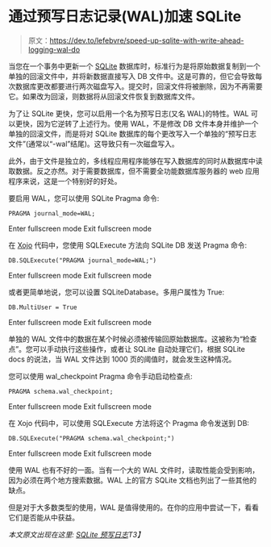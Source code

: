 # 通过预写日志记录(WAL)加速 SQLite

> 原文：<https://dev.to/lefebvre/speed-up-sqlite-with-write-ahead-logging-wal-do>

当您在一个事务中更新一个 [SQLite](https://www.sqlite.org) 数据库时，标准行为是将原始数据复制到一个单独的回滚文件中，并将新数据直接写入 DB 文件中。这是可靠的，但它会导致每次数据库更改都要进行两次磁盘写入。提交时，回滚文件将被删除，因为不再需要它。如果改为回滚，则数据将从回滚文件恢复到数据库文件。

为了让 SQLite 更快，您可以启用一个名为预写日志(又名 WAL)的特性。WAL 可以更快，因为它逆转了上述行为。使用 WAL，不是修改 DB 文件本身并维护一个单独的回滚文件，而是将对 SQLite 数据库的每个更改写入一个单独的“预写日志文件”(通常以“-wal”结尾)。这导致只有一次磁盘写入。

此外，由于文件是独立的，多线程应用程序能够在写入数据库的同时从数据库中读取数据。反之亦然。对于需要数据库，但不需要全功能数据库服务器的 web 应用程序来说，这是一个特别好的好处。

要启用 WAL，您可以使用 SQLite Pragma 命令:

```
PRAGMA journal_mode=WAL; 
```

Enter fullscreen mode Exit fullscreen mode

在 [Xojo](http://www.xojo.com) 代码中，您使用 SQLExecute 方法向 SQLite DB 发送 Pragma 命令:

```
DB.SQLExecute("PRAGMA journal_mode=WAL;") 
```

Enter fullscreen mode Exit fullscreen mode

或者更简单地说，您可以设置 SQLiteDatabase。多用户属性为 True:

```
DB.MultiUser = True 
```

Enter fullscreen mode Exit fullscreen mode

单独的 WAL 文件中的数据在某个时候必须被传输回原始数据库。这被称为“检查点”。您可以手动执行这些操作，或者让 SQLite 自动处理它们，根据 SQLite docs 的说法，当 WAL 文件达到 1000 页的阈值时，就会发生这种情况。

您可以使用 wal_checkpoint Pragma 命令手动启动检查点:

```
PRAGMA schema.wal_checkpoint; 
```

Enter fullscreen mode Exit fullscreen mode

在 Xojo 代码中，可以使用 SQLExecute 方法将这个 Pragma 命令发送到 DB:

```
DB.SQLExecute("PRAGMA schema.wal_checkpoint;") 
```

Enter fullscreen mode Exit fullscreen mode

使用 WAL 也有不好的一面。当有一个大的 WAL 文件时，读取性能会受到影响，因为必须在两个地方搜索数据。WAL 上的官方 SQLite 文档也列出了一些其他的缺点。

但是对于大多数类型的使用，WAL 是值得使用的。在你的应用中尝试一下，看看它们是否能从中获益。

*本文原文出现在这里: [SQLite 预写日志](http://developer.xojo.com/userguide/sqlite-write-ahead-logging)T3】*